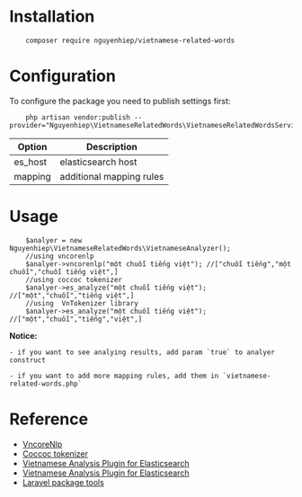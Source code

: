 # Installation

```shell
    composer require nguyenhiep/vietnamese-related-words
```

# Configuration

To configure the package you need to publish settings first:

```shell
    php artisan vendor:publish --provider="Nguyenhiep\VietnameseRelatedWords\VietnameseRelatedWordsServiceProvider"
```

Option | Description
--- | ---
es_host | elasticsearch host
mapping | additional mapping rules

# Usage

```phpt
    $analyer = new Nguyenhiep\VietnameseRelatedWords\VietnameseAnalyzer();
    //using vncorenlp
    $analyer->vncorenlp("một chuỗi tiếng việt"); //["chuỗi tiếng","một chuỗi","chuỗi tiếng việt",]
    //using coccoc tokenizer
    $analyer->es_analyze("một chuỗi tiếng việt"); //["một","chuỗi","tiếng việt",]
    //using  VnTokenizer library
    $analyer->es_analyze("một chuỗi tiếng việt"); //["một","chuỗi","tiếng","việt",]
```

**Notice:** 

    - if you want to see analying results, add param `true` to analyer construct
   
    - if you want to add more mapping rules, add them in `vietnamese-related-words.php`

# Reference

- [VncoreNlp](https://github.com/vncorenlp/VnCoreNLP)
- [Coccoc tokenizer](https://github.com/coccoc/coccoc-tokenizer)
- [Vietnamese Analysis Plugin for Elasticsearch](https://github.com/duydo/elasticsearch-analysis-vietnamese)
- [Vietnamese Analysis Plugin for Elasticsearch](https://github.com/duydo/elasticsearch-analysis-vietnamese/tree/vntokenizer)
- [Laravel package tools](https://github.com/spatie/laravel-package-tools)
